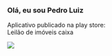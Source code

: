 ### Olá, eu sou Pedro Luiz

Aplicativo publicado na play store: 
<br />
Leilão de imóveis caixa

<a href="https://play.google.com/store/apps/details?id=pedroluiz.projeto.imovis" target="_blank">
  
  <img src="https://user-images.githubusercontent.com/70184804/216864432-484afbbd-6755-4cab-b7c9-60cd07f5faef.png" >

</a>



